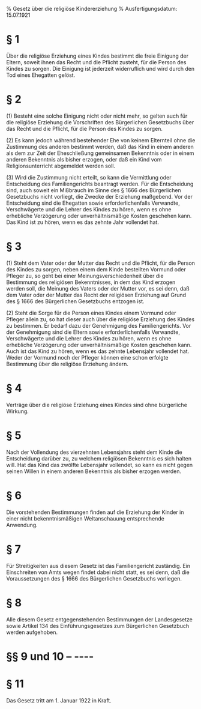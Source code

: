 % Gesetz über die religiöse Kindererziehung
% Ausfertigungsdatum: 15.07.1921
 
# § 1

Über die religiöse Erziehung eines Kindes bestimmt die freie Einigung der Eltern, soweit ihnen das Recht und die Pflicht zusteht, für die Person des Kindes zu sorgen. Die Einigung ist jederzeit widerruflich und wird durch den Tod eines Ehegatten gelöst.

# § 2

(1) Besteht eine solche Einigung nicht oder nicht mehr, so gelten auch für die religiöse Erziehung die Vorschriften des Bürgerlichen Gesetzbuchs über das Recht und die Pflicht, für die Person des Kindes zu sorgen.

(2) Es kann jedoch während bestehender Ehe von keinem Elternteil ohne die Zustimmung des anderen bestimmt werden, daß das Kind in einem anderen als dem zur Zeit der Eheschließung gemeinsamen Bekenntnis oder in einem anderen Bekenntnis als bisher erzogen, oder daß ein Kind vom Religionsunterricht abgemeldet werden soll.

(3) Wird die Zustimmung nicht erteilt, so kann die Vermittlung oder Entscheidung des Familiengerichts beantragt werden. Für die Entscheidung sind, auch soweit ein Mißbrauch im Sinne des § 1666 des Bürgerlichen Gesetzbuchs nicht vorliegt, die Zwecke der Erziehung maßgebend. Vor der Entscheidung sind die Ehegatten sowie erforderlichenfalls Verwandte, Verschwägerte und die Lehrer des Kindes zu hören, wenn es ohne erhebliche Verzögerung oder unverhältnismäßige Kosten geschehen kann. Das Kind ist zu hören, wenn es das zehnte Jahr vollendet hat.

# § 3

(1) Steht dem Vater oder der Mutter das Recht und die Pflicht, für die Person des Kindes zu sorgen, neben einem dem Kinde bestellten Vormund oder Pfleger zu, so geht bei einer Meinungsverschiedenheit über die Bestimmung des religiösen Bekenntnisses, in dem das Kind erzogen werden soll, die Meinung des Vaters oder der Mutter vor, es sei denn, daß dem Vater oder der Mutter das Recht der religiösen Erziehung auf Grund des § 1666 des Bürgerlichen Gesetzbuchs entzogen ist.

(2) Steht die Sorge für die Person eines Kindes einem Vormund oder Pfleger allein zu, so hat dieser auch über die religiöse Erziehung des Kindes zu bestimmen. Er bedarf dazu der Genehmigung des Familiengerichts. Vor der Genehmigung sind die Eltern sowie erforderlichenfalls Verwandte, Verschwägerte und die Lehrer des Kindes zu hören, wenn es ohne erhebliche Verzögerung oder unverhältnismäßige Kosten geschehen kann. Auch ist das Kind zu hören, wenn es das zehnte Lebensjahr vollendet hat. Weder der Vormund noch der Pfleger können eine schon erfolgte Bestimmung über die religiöse Erziehung ändern.

# § 4

Verträge über die religiöse Erziehung eines Kindes sind ohne bürgerliche Wirkung.

# § 5

Nach der Vollendung des vierzehnten Lebensjahrs steht dem Kinde die Entscheidung darüber zu, zu welchem religiösen Bekenntnis es sich halten will. Hat das Kind das zwölfte Lebensjahr vollendet, so kann es nicht gegen seinen Willen in einem anderen Bekenntnis als bisher erzogen werden.

# § 6

Die vorstehenden Bestimmungen finden auf die Erziehung der Kinder in einer nicht bekenntnismäßigen Weltanschauung entsprechende Anwendung.

# § 7

Für Streitigkeiten aus diesem Gesetz ist das Familiengericht zuständig. Ein Einschreiten von Amts wegen findet dabei nicht statt, es sei denn, daß die Voraussetzungen des § 1666 des Bürgerlichen Gesetzbuchs vorliegen.

# § 8

Alle diesem Gesetz entgegenstehenden Bestimmungen der Landesgesetze sowie Artikel 134 des Einführungsgesetzes zum Bürgerlichen Gesetzbuch werden aufgehoben.

# §§ 9 und 10 – ----

# § 11

Das Gesetz tritt am 1. Januar 1922 in Kraft.

